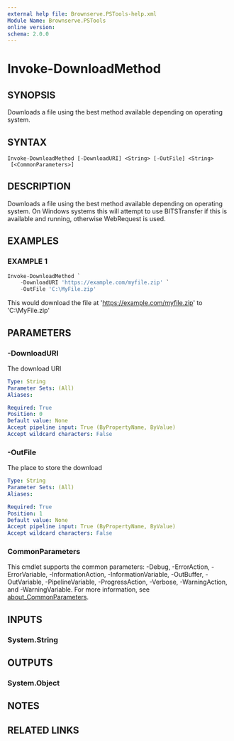 ```yaml
---
external help file: Brownserve.PSTools-help.xml
Module Name: Brownserve.PSTools
online version:
schema: 2.0.0
---
```


# Invoke-DownloadMethod

## SYNOPSIS

Downloads a file using the best method available depending on operating system.

## SYNTAX

```text
Invoke-DownloadMethod [-DownloadURI] <String> [-OutFile] <String>
 [<CommonParameters>]
```

## DESCRIPTION

Downloads a file using the best method available depending on operating system.
On Windows systems this will attempt to use BITSTransfer if this is available and running, otherwise WebRequest is used.

## EXAMPLES

### EXAMPLE 1

```powershell
Invoke-DownloadMethod `
    -DownloadURI 'https://example.com/myfile.zip' `
    -OutFile 'C:\MyFile.zip'
```

This would download the file at 'https://example.com/myfile.zip' to 'C:\MyFile.zip'

## PARAMETERS

### -DownloadURI

The download URI

```yaml
Type: String
Parameter Sets: (All)
Aliases:

Required: True
Position: 0
Default value: None
Accept pipeline input: True (ByPropertyName, ByValue)
Accept wildcard characters: False
```

### -OutFile

The place to store the download

```yaml
Type: String
Parameter Sets: (All)
Aliases:

Required: True
Position: 1
Default value: None
Accept pipeline input: True (ByPropertyName, ByValue)
Accept wildcard characters: False
```

### CommonParameters

This cmdlet supports the common parameters: -Debug, -ErrorAction, -ErrorVariable, -InformationAction, -InformationVariable, -OutBuffer, -OutVariable, -PipelineVariable, -ProgressAction, -Verbose, -WarningAction, and -WarningVariable. For more information, see [about_CommonParameters](http://go.microsoft.com/fwlink/?LinkID=113216).

## INPUTS

### System.String

## OUTPUTS

### System.Object

## NOTES

## RELATED LINKS
